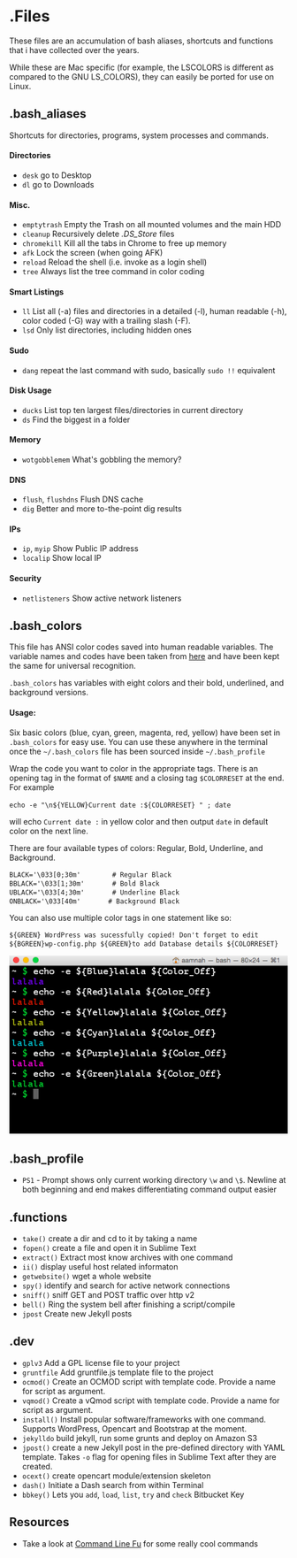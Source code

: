 .Files
========

These files are an accumulation of bash aliases, shortcuts and functions that i have collected over the years.

While these are Mac specific (for example, the LSCOLORS is different as compared to the GNU LS_COLORS), they can easily be ported for use on Linux.


.bash_aliases
---
Shortcuts for directories, programs, system processes and commands.

#### Directories
- `desk` go to Desktop
- `dl` go to Downloads

#### Misc.
- `emptytrash` Empty the Trash on all mounted volumes and the main HDD
- `cleanup` Recursively delete _.DS_Store_ files
- `chromekill` Kill all the tabs in Chrome to free up memory
- `afk` Lock the screen (when going AFK)
- `reload` Reload the shell (i.e. invoke as a login shell)
- `tree` Always list the tree command in color coding

#### Smart Listings
- `ll` List all (-a) files and directories in a detailed (-l), human readable (-h), color coded (-G) way with a trailing slash (-F).
- `lsd` Only list directories, including hidden ones

#### Sudo
- `dang` repeat the last command with sudo, basically `sudo !!` equivalent

#### Disk Usage
- `ducks` List top ten largest files/directories in current directory
- `ds` Find the biggest in a folder

#### Memory
- `wotgobblemem` What's gobbling the memory?

#### DNS
- `flush`, `flushdns` Flush DNS cache
- `dig` Better and more to-the-point dig results

#### IPs
- `ip`, `myip` Show Public IP address
- `localip` Show local IP

#### Security
- `netlisteners` Show active network listeners

.bash_colors
---
This file has ANSI color codes saved into human readable variables. The
variable names and codes have been taken from
[here](https://misc.flogisoft.com/bash/tip_colors_and_formatting)
and have been kept the same for universal recognition.

`.bash_colors` has variables with eight colors and their bold, underlined,
and background versions.

#### Usage:
Six basic colors (blue, cyan, green, magenta, red, yellow) have been set in `.bash_colors` for easy use. 
You can use these anywhere in the terminal once the `~/.bash_colors` file has been sourced inside `~/.bash_profile`

Wrap the code you want to color in the appropriate tags. There is an
opening tag in the format of `$NAME` and a closing tag `$COLORRESET` at
the end.  For example

`echo -e "\n${YELLOW}Current date :${COLORRESET} " ; date`

will echo `Current date :` in yellow color and then output `date` in
default color on the next line.

There are four available types of colors: Regular, Bold, Underline, and Background.

    BLACK='\033[0;30m'        # Regular Black
    BBLACK='\033[1;30m'       # Bold Black
    UBLACK='\033[4;30m'       # Underline Black 
    ONBLACK='\033[40m'       # Background Black 

You can also use multiple color tags in one statement like so:

    ${GREEN} WordPress was sucessfully copied! Don't forget to edit ${BGREEN}wp-config.php ${GREEN}to add Database details ${COLORRESET}
    
![Colors screenshot](https://raw.githubusercontent.com/aamnah/dotfiles/master/screenshots/cli_colors.png)


.bash_profile
---

- `PS1` - Prompt shows only current working directory `\w` and `\$`. Newline at both beginning and end makes differentiating command output easier

.functions
---
- `take()` create a dir and cd to it by taking a name
- `fopen()` create a file and open it in Sublime Text
- `extract()` Extract most know archives with one command
- `ii()` display useful host related informaton
- `getwebsite()` wget a whole website
- `spy()` identify and search for active network connections
- `sniff()` sniff GET and POST traffic over http v2
- `bell()` Ring the system bell after finishing a script/compile
- `jpost` Create new Jekyll posts

.dev
---
- `gplv3` Add a GPL license file to your project
- `gruntfile` Add gruntfile.js template file to the project
- `ocmod()` Create an OCMOD script with template code. Provide a name for script as argument.
- `vqmod()` Create a vQmod script with template code. Provide a name for script as argument.
- `install()` Install popular software/frameworks with one command. Supports WordPress, Opencart and Bootstrap at the moment.
- `jekylldo` build jekyll, run some grunts and deploy on Amazon S3
- `jpost()` create a new Jekyll post in the pre-defined directory with YAML template. Takes `-o` flag for opening files in Sublime Text after they are created.
- `ocext()` create opencart module/extension skeleton
- `dash()` Initiate a Dash search from within Terminal
- `bbkey()` Lets you `add`, `load`, `list`, `try` and `check` Bitbucket Key

Resources
---
- Take a look at [Command Line Fu](http://www.commandlinefu.com/commands/browse/sort-by-votes) for some really cool commands
